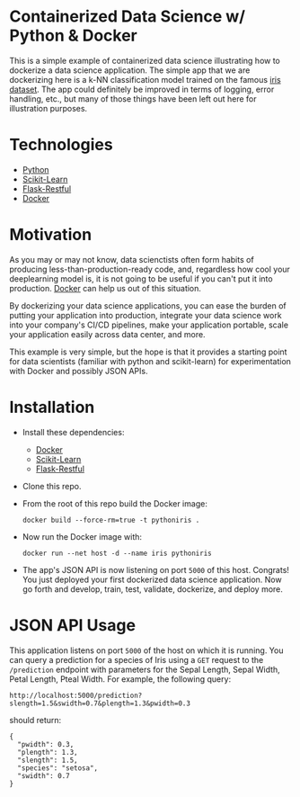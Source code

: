 # Containerized Data Science w/ Python & Docker
This is a simple example of containerized data science illustrating how to dockerize a data science application.  The simple app that we are dockerizing here is a k-NN classification model trained on the famous [iris dataset](https://en.wikipedia.org/wiki/Iris_flower_data_set).  The app could definitely be improved in terms of logging, error handling, etc., but many of those things have been left out here for illustration purposes.

# Technologies

- [Python](https://www.python.org/)
- [Scikit-Learn](http://scikit-learn.org/stable/)
- [Flask-Restful](http://flask-restful-cn.readthedocs.org/en/0.3.4/)
- [Docker](https://www.docker.com/)

# Motivation

As you may or may not know, data scienctists often form habits of producing less-than-production-ready code, and, regardless how cool your deeplearning model is, it is not going to be useful if you can't put it into production.  [Docker](https://www.docker.com/) can help us out of this situation.  

By dockerizing your data science applications, you can ease the burden of putting your application into production, integrate your data science work into your company's CI/CD pipelines, make your application portable, scale your application easily across data center, and more.

This example is very simple, but the hope is that it provides a starting point for data scientists (familiar with python and scikit-learn) for experimentation with Docker and possibly JSON APIs.

# Installation

- Install these dependencies:
  - [Docker](https://www.docker.com/)
  - [Scikit-Learn](http://scikit-learn.org/stable/)
  - [Flask-Restful](http://flask-restful-cn.readthedocs.org/en/0.3.4/)
- Clone this repo.
- From the root of this repo build the Docker image:

  ```
  docker build --force-rm=true -t pythoniris .
  ```

- Now run the Docker image with:

  ```
  docker run --net host -d --name iris pythoniris
  ```

- The app's JSON API is now listening on port `5000` of this host.  Congrats! You just deployed your first dockerized data science application.  Now go forth and develop, train, test, validate, dockerize, and deploy more.

# JSON API Usage

This application listens on port `5000` of the host on which it is running.  You can query a prediction for a species of Iris using a `GET` request to the `/prediction` endpoint with parameters for the Sepal Length, Sepal Width, Petal Length, Pteal Width.  For example, the following query:

```
http://localhost:5000/prediction?slength=1.5&swidth=0.7&plength=1.3&pwidth=0.3
```

should return:

```
{
  "pwidth": 0.3, 
  "plength": 1.3, 
  "slength": 1.5, 
  "species": "setosa", 
  "swidth": 0.7
}
```

